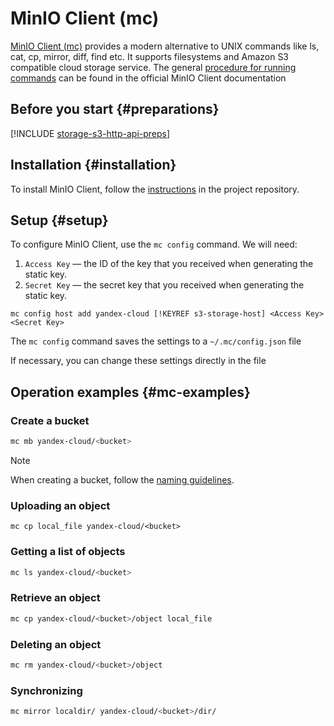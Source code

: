 # MinIO Client (mc)

[MinIO Client (mc)](https://github.com/minio/mc) provides a modern alternative to UNIX commands like ls, cat, cp, mirror, diff, find etc. It supports filesystems and Amazon S3 compatible cloud storage service.
The general [procedure for running commands](https://github.com/minio/mc/blob/master/docs/minio-client-complete-guide.md) can be found in the official MinIO Client documentation

## Before you start {#preparations}

[!INCLUDE [storage-s3-http-api-preps](../_includes_service/storage-s3-http-api-preps.md)]

## Installation {#installation}

To install MinIO Client, follow the [instructions](https://github.com/minio/mc/blob/master/docs/minio-client-complete-guide.md#1--download-minio-client) in the project repository.

## Setup {#setup}

To configure MinIO Client, use the `mc config` command. We will need:

1. `Access Key` — the ID of the key that you received when generating the static key.
1. `Secret Key` — the secret key that you received when generating the static key.

```
mc config host add yandex-cloud [!KEYREF s3-storage-host] <Access Key> <Secret Key>
```

The `mc config` command saves the settings to a `~/.mc/config.json` file

If necessary, you can change these settings directly in the file

## Operation examples {#mc-examples}

### Create a bucket

   ```bash
   mc mb yandex-cloud/<bucket> 
   ```
   
> [!NOTE]
>
> When creating a bucket, follow the [naming guidelines](../concepts/bucket.md#naming).

### Uploading an object

```
mc cp local_file yandex-cloud/<bucket>
```

### Getting a list of objects

```bash
mc ls yandex-cloud/<bucket>
```

### Retrieve an object

```bash
mc cp yandex-cloud/<bucket>/object local_file
```

### Deleting an object

```bash
mc rm yandex-cloud/<bucket>/object
```


### Synchronizing

```bash
mc mirror localdir/ yandex-cloud/<bucket>/dir/
```
